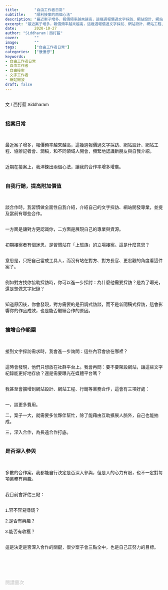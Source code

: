```yaml
---
title:       "自由工作者日常"
subtitle:    "順利接案的兩個心法"
description: "最近案子增多，報價頻率越來越高，這幾週報價過文字採訪、網站設計、網站工程、協辦記者會、潤稿，和不同領域人開會，頻繁地認識新朋友與自我介紹。近期在接案上，我淬鍊出兩個心法，讓我的合作率增多增廣..."
excerpt: "最近案子增多，報價頻率越來越高，這幾週報價過文字採訪、網站設計、網站工程、協辦記者會、潤稿，和不同領域人開會，頻繁地認識新朋友與自我介紹。近期在接案上，我淬鍊出兩個心法，讓我的合作率增多增廣..."
date:        2020-10-27
author: "Siddharam｜西打藍"
cover:       ""
image:       ""
tags:        ["自由工作者日常"]
categories:  ["慢慢想"]
keywords:
- 自由工作者日常
- 自由工作者
- 自由接案
- 文字工作者
- 網站開發
draft: false
---
```


<article style="font-family: 'Noto Sans TC', '微軟正黑體', sans-serif; font-weight: 300;">

<br>文 / 西打藍 Siddharam<br><br>

<h3 class="article-h1-color">接案日常</h3><br>

最近案子增多，報價頻率越來越高，這幾週報價過文字採訪、網站設計、網站工程、協辦記者會、潤稿，和不同領域人開會，頻繁地認識新朋友與自我介紹。<br><br>

近期在接案上，我淬鍊出兩個心法，讓我的合作率增多增廣。<br><br>


<h3 class="article-h1-color">自我行銷，提高附加價值</h3><br>

談合作時，我習慣做全面性自我介紹，介紹自己的文字採訪、網站開發專業，並提及當前有哪些合作。<br><br>

一方面是讓對方更認識你，二方面是展現自己的專業與資源。<br><br>

初期接案者有個迷思，是習慣站在「上班族」的立場接案。這是什麼意思？<br><br>

意思是，只把自己當成工具人，而沒有站在對方、對方長官、更宏觀的角度看這件案子。<br><br>

例如對方找你協助採訪時，你可以進一步探討：為什麼他需要採訪？是為了曝光，還是想做文字紀錄？<br><br>

知道原因後，你會發現，對方需要的是田調式訪談，而不是新聞稿式採訪，這會影響你的作品成效，也是能否繼續合作的原因。<br><br>


<h3 class="article-h1-color">擴增合作範圍</h3><br>

接到文字採訪需求時，我會進一步詢問：這些內容會放在哪裡？<br><br>

這時會發現，他們只想放在社群平台上。我會再問：要不要架設網站，讓這些文字紀錄能更好地存放？還是需要曝光在媒體平台嗎？<br><br>

我甚至會擴增到網站設計、網站工程、行銷等業務合作，這會有三項好處：<br><br>

一，談更多費用。<br>

二，案子一大，就需要多位夥伴幫忙，除了能藉由互助擴展人脈外，自己也能抽成。<br>

三，深入合作，為長遠合作打底。<br><br>


<h3 class="article-h1-color">是否深入參與</h3><br>

多數的合作案，我都能自行決定是否深入參與，但是人的心力有限，也不一定對每項業務有興趣。<br><br>

我目前會評估三點：<br><br>

1.容不容易賺錢？<br>

2.是否有興趣？<br>

3.能否有收穫？<br><br>

這是決定是否深入合作的關鍵，很少案子會三點全中，也是自己正努力的目標。<br><br>



<br><br><br>

</article>

<div style="color: #bfbfbf; font-size: 15px;" id="busuanzi_container_page_pv">
  閱讀量<span id="busuanzi_value_page_pv"></span>次
</div>

<script src="../../js/post.js"></script>




